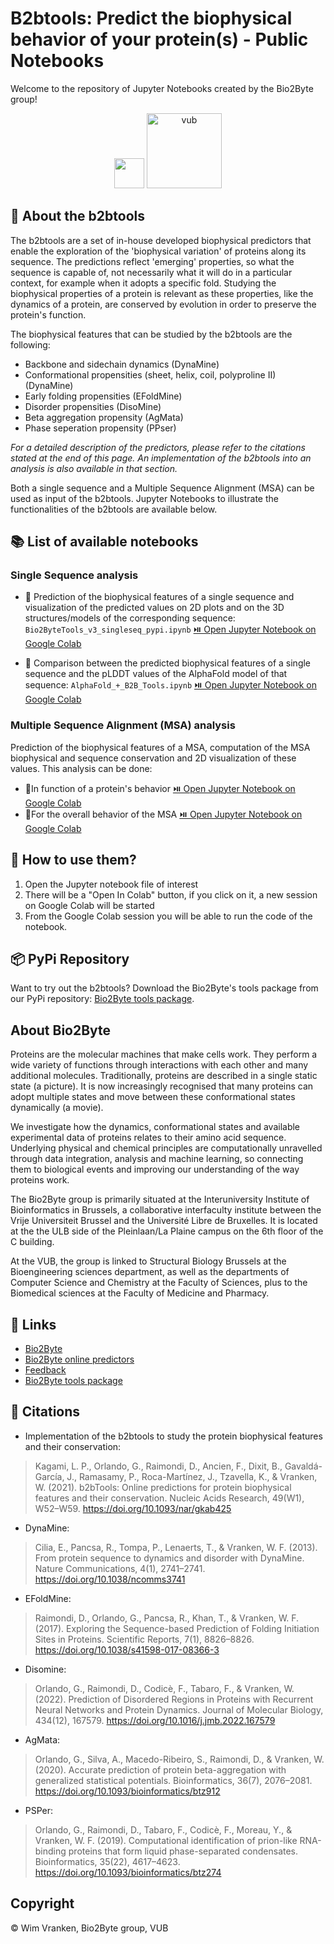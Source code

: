# B2btools: Predict the biophysical behavior of your protein(s) - Public Notebooks
Welcome to the repository of Jupyter Notebooks created by the Bio2Byte group!

<p align="center">
  <img src="https://pbs.twimg.com/profile_images/1247824923546079232/B9b_Yg7n_400x400.jpg" width="48px"/>
  <img src="https://upload.wikimedia.org/wikipedia/commons/thumb/3/31/Vrije_Universiteit_Brussel_logo.svg/1200px-Vrije_Universiteit_Brussel_logo.svg.png" alt="vub" width="120px"/>
</p>

## :wrench: About the b2btools
The b2btools are a set of in-house developed biophysical predictors that enable the exploration of the 'biophysical variation' of proteins along its sequence. The predictions reflect 'emerging' properties, so what the sequence is capable of, not necessarily what it will do in a particular context, for example when it adopts a specific fold. Studying the biophysical properties of a protein is relevant as these properties, like the dynamics of a protein, are conserved by evolution in order to preserve the protein's function.

The biophysical features that can be studied by the b2btools are the following:
- Backbone and sidechain dynamics (DynaMine)
- Conformational propensities (sheet, helix, coil, polyproline II) (DynaMine)
- Early folding propensities (EFoldMine)
- Disorder propensities (DisoMine)
- Beta aggregation propensity (AgMata)
- Phase seperation propensity (PPser)

*For a detailed description of the predictors, please refer to the citations stated at the end of this page. An implementation of the b2btools into an analysis is also available in that section.*

Both a single sequence and a Multiple Sequence Alignment (MSA) can be used as input of the b2btools. Jupyter Notebooks to illustrate the functionalities of the b2btools are available below.

## 📚 List of available notebooks

### Single Sequence analysis

- 📓 Prediction of the biophysical features of a single sequence and visualization of the predicted values on 2D plots and on the 3D structures/models of the corresponding sequence: `Bio2ByteTools_v3_singleseq_pypi.ipynb`
[⏯️ Open Jupyter Notebook on Google Colab](https://colab.research.google.com/github/Bio2Byte/public_notebooks/blob/main/Bio2ByteTools_v3.0.5_SingleSequence_demo.ipynb)

- 📓 Comparison between the predicted biophysical features of a single sequence and the pLDDT values of the AlphaFold model of that sequence:  `AlphaFold_+_B2B_Tools.ipynb`
[⏯️ Open Jupyter Notebook on Google Colab](https://colab.research.google.com/github/Bio2Byte/public_notebooks/blob/main/Bio2Byte_AlphaFold_Analysis.ipynb)


### Multiple Sequence Alignment (MSA) analysis
Prediction of the biophysical features of a MSA, computation of the MSA biophysical and sequence conservation and 2D visualization of these values. This analysis can be done:

- 📓In function of a protein's behavior [⏯️ Open Jupyter Notebook on Google Colab](https://colab.research.google.com/github/Bio2Byte/public_notebooks/blob/main/Bio2ByteTools_v3_multipleseq_pypi.ipynb)
- 📓For the overall behavior of the MSA [⏯️ Open Jupyter Notebook on Google Colab](https://colab.research.google.com/github/Bio2Byte/public_notebooks/blob/main/Bio2ByteTools_v3_multipleseq_pypi.ipynb)

## 📃 How to use them?
1. Open the Jupyter notebook file of interest
2. There will be a "Open In Colab" button, if you click on it, a new session on Google Colab will be started
3. From the Google Colab session you will be able to run the code of the notebook.

## :package: PyPi Repository

Want to try out the b2btools? Download the Bio2Byte's tools package from our PyPi repository: [Bio2Byte tools package](https://pypi.org/project/b2bTools/).

## About Bio2Byte

Proteins are the molecular machines that make cells work. They perform a wide variety of functions through interactions with each other and many additional molecules. Traditionally, proteins are described in a single static state (a picture). It is now increasingly recognised that many proteins can adopt multiple states and move between these conformational states dynamically (a movie).

We investigate how the dynamics, conformational states and available experimental data of proteins relates to their amino acid sequence. Underlying physical and chemical principles are computationally unravelled through data integration, analysis and machine learning, so connecting them to biological events and improving our understanding of the way proteins work.

The Bio2Byte group is primarily situated at the Interuniversity Institute of Bioinformatics in Brussels, a collaborative interfaculty institute between the Vrije Universiteit Brussel and the Université Libre de Bruxelles. It is located at the the ULB side of the Pleinlaan/La Plaine campus on the 6th floor of the C building.

At the VUB, the group is linked to Structural Biology Brussels at the Bioengineering sciences department, as well as the departments of Computer Science and Chemistry at the Faculty of Sciences, plus to the Biomedical sciences at the Faculty of Medicine and Pharmacy.

## 🔗 Links

- [Bio2Byte](https://bio2byte.be)
- [Bio2Byte online predictors](https://bio2byte.be/b2btools)
- [Feedback](https://www.bio2byte.be/b2btools/feedback)
- [Bio2Byte tools package](https://pypi.org/project/b2bTools/)

## :book: Citations

- Implementation of the b2btools to study the protein biophysical features and their conservation:
> Kagami, L. P., Orlando, G., Raimondi, D., Ancien, F., Dixit, B., Gavaldá-García, J., Ramasamy, P., Roca-Martínez, J., Tzavella, K., & Vranken, W. (2021). b2bTools: Online predictions for protein biophysical features and their conservation. Nucleic Acids Research, 49(W1), W52–W59. https://doi.org/10.1093/nar/gkab425

- DynaMine:
> Cilia, E., Pancsa, R., Tompa, P., Lenaerts, T., & Vranken, W. F. (2013). From protein sequence to dynamics and disorder with DynaMine. Nature Communications, 4(1), 2741–2741. https://doi.org/10.1038/ncomms3741

- EFoldMine:
> Raimondi, D., Orlando, G., Pancsa, R., Khan, T., & Vranken, W. F. (2017). Exploring the Sequence-based Prediction of Folding Initiation Sites in Proteins. Scientific Reports, 7(1), 8826–8826. https://doi.org/10.1038/s41598-017-08366-3

- Disomine:
> Orlando, G., Raimondi, D., Codicè, F., Tabaro, F., & Vranken, W. (2022). Prediction of Disordered Regions in Proteins with Recurrent Neural Networks and Protein Dynamics. Journal of Molecular Biology, 434(12), 167579. https://doi.org/10.1016/j.jmb.2022.167579

- AgMata:
> Orlando, G., Silva, A., Macedo-Ribeiro, S., Raimondi, D., & Vranken, W. (2020). Accurate prediction of protein beta-aggregation with generalized statistical potentials. Bioinformatics, 36(7), 2076–2081. https://doi.org/10.1093/bioinformatics/btz912

- PSPer:
> Orlando, G., Raimondi, D., Tabaro, F., Codicè, F., Moreau, Y., & Vranken, W. F. (2019). Computational identification of prion-like RNA-binding proteins that form liquid phase-separated condensates. Bioinformatics, 35(22), 4617–4623. https://doi.org/10.1093/bioinformatics/btz274

## Copyright

© Wim Vranken, Bio2Byte group, VUB
